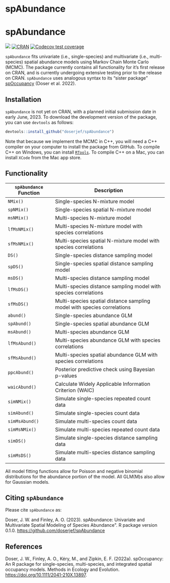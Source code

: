 
<!-- README.md is generated from README.Rmd. Please edit that file -->

# spAbundance

# spAbundance

[![](http://cranlogs.r-pkg.org/badges/grand-total/spAbundance?color=blue)](https://CRAN.R-project.org/package=spAbundance)
[![CRAN](https://www.r-pkg.org/badges/version/spAbundance)](https://CRAN.R-project.org/package=spAbundance)
[![Codecov test
coverage](https://codecov.io/gh/doserjef/spAbundance/branch/main/graph/badge.svg)](https://codecov.io/gh/doserjef/spAbundance?branch=main)

`spAbundance` fits univariate (i.e., single-species) and multivariate
(i.e., multi-species) spatial abundance models using Markov Chain Monte
Carlo (MCMC). The package currently contains all functionality for it’s
first release on CRAN, and is currently undergoing extensive testing
prior to the release on CRAN. `spAbundance` uses analogous syntax to its
“sister package”
[spOccupancy](https://www.jeffdoser.com/files/spoccupancy-web/) (Doser
et al. 2022).

## Installation

`spAbundance` is not yet on CRAN, with a planned initial submission date
in early June, 2023. To download the development version of the package,
you can use `devtools` as follows:

``` r
devtools::install_github("doserjef/spAbundance")
```

Note that because we implement the MCMC in C++, you will need a C++
compiler on your computer to install the package from GitHub. To compile
C++ on Windows, you can install
[`RTools`](https://cran.r-project.org/bin/windows/Rtools/). To compile
C++ on a Mac, you can install `XCode` from the Mac app store.

## Functionality

| `spAbundance` Function | Description                                                             |
| ---------------------- | ----------------------------------------------------------------------- |
| `NMix()`               | Single-species N-mixture model                                          |
| `spNMix()`             | Single-species spatial N-mixture model                                  |
| `msNMix()`             | Multi-species N-mixture model                                           |
| `lfMsNMix()`           | Multi-species N-mixture model with species correlations                 |
| `sfMsNMix()`           | Multi-species spatial N-mixture model with species correlations         |
| `DS()`                 | Single-species distance sampling model                                  |
| `spDS()`               | Single-species spatial distance sampling model                          |
| `msDS()`               | Multi-species distance sampling model                                   |
| `lfMsDS()`             | Multi-species distance sampling model with species correlations         |
| `sfMsDS()`             | Multi-species spatial distance sampling model with species correlations |
| `abund()`              | Single-species abundance GLM                                            |
| `spAbund()`            | Single-species spatial abundance GLM                                    |
| `msAbund()`            | Multi-species abundance GLM                                             |
| `lfMsAbund()`          | Multi-species abundance GLM with species correlations                   |
| `sfMsAbund()`          | Multi-species spatial abundance GLM with species correlations           |
| `ppcAbund()`           | Posterior predictive check using Bayesian p-values                      |
| `waicAbund()`          | Calculate Widely Applicable Information Criterion (WAIC)                |
| `simNMix()`            | Simulate single-species repeated count data                             |
| `simAbund()`           | Simulate single-species count data                                      |
| `simMsAbund()`         | Simulate multi-species count data                                       |
| `simMsNMix()`          | Simulate multi-species repeated count data                              |
| `simDS()`              | Simulate single-species distance sampling data                          |
| `simMsDS()`            | Simulate multi-species distance sampling data                           |

All model fitting functions allow for Poisson and negative binomial
distributions for the abundance portion of the model. All GLM(M)s also
allow for Gaussian models.

## Citing `spAbundance`

Please cite `spAbundance` as:

Doser, J. W. and Finley, A. O. (2023). spAbundance: Univariate and
Multivariate Spatial Modeling of Species Abundance". R package version
0.1.0. <https://github.com/doserjef/spAbundance>

## References

Doser, J. W., Finley, A. O., Kéry, M., and Zipkin, E. F. (2022a).
spOccupancy: An R package for single-species, multi-species, and
integrated spatial occupancy models. Methods in Ecology and Evolution.
<https://doi.org/10.1111/2041-210X.13897>.
